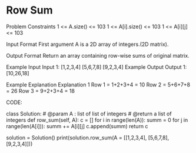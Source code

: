 # Row Sum

Problem Constraints
1 <= A.size() <= 103
1 <= A[i].size() <= 103
1 <= A[i][j] <= 103

Input Format
First argument A is a 2D array of integers.(2D matrix).

Output Format
Return an array containing row-wise sums of original matrix.

Example Input
Input 1:
[1,2,3,4]
[5,6,7,8]
[9,2,3,4]
Example Output
Output 1:
[10,26,18]

Example Explanation
Explanation 1
Row 1 = 1+2+3+4 = 10
Row 2 = 5+6+7+8 = 26
Row 3 = 9+2+3+4 = 18

CODE:

class Solution:
    # @param A : list of list of integers
    # @return a list of integers
    def row_sum(self, A):
        c = []
        for i in range(len(A)):
            summ = 0
            for j in range(len(A[i])):
                summ += A[i][j]
            c.append(summ)
        return c


solution = Solution()
print(solution.row_sum(A = [[1,2,3,4],
                            [5,6,7,8],
                            [9,2,3,4]]))
